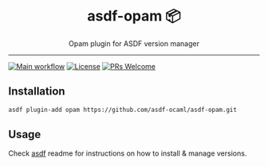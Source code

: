 <div align="center">
<h1>asdf-opam 📦</h1>
Opam plugin for ASDF version manager
</div>
<hr />

[![Main workflow](https://github.com/asdf-ocaml/asdf-opam/workflows/Main%20workflow/badge.svg)](https://github.com/asdf-ocaml/asdf-opam/actions)
[![License](https://img.shields.io/github/license/asdf-ocaml/asdf-opam?color=brightgreen)](https://github.com/asdf-ocaml/asdf-opam/blob/master/LICENSE)
[![PRs Welcome](https://img.shields.io/badge/PRs-welcome-brightgreen.svg)](http://makeapullrequest.com)

## Installation

```bash
asdf plugin-add opam https://github.com/asdf-ocaml/asdf-opam.git
```

## Usage

Check [asdf](https://github.com/asdf-vm/asdf) readme for instructions on how to
install & manage versions.
